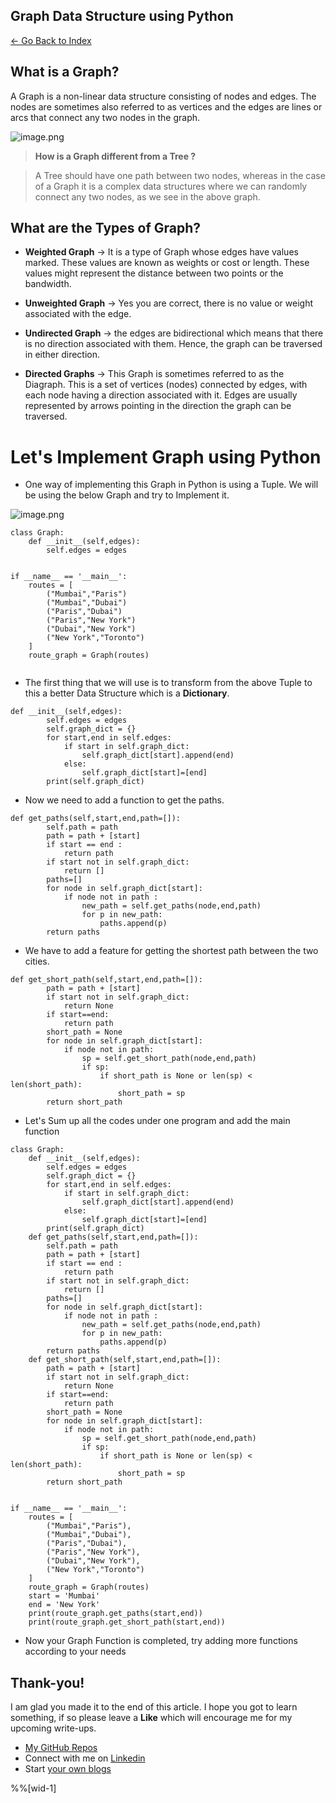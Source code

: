 ## Graph Data Structure using Python

> 
 [<- Go Back to Index ](https://carboncoffee.hashnode.dev/datastructures) 


## What is a Graph?
A Graph is a non-linear data structure consisting of nodes and edges. The nodes are sometimes also referred to as vertices and the edges are lines or arcs that connect any two nodes in the graph.


![image.png](https://cdn.hashnode.com/res/hashnode/image/upload/v1612162061095/GRWpvI1dg.png)



> **How is a Graph different from a Tree ?**

> A Tree should have one path between two nodes, whereas in the case of a Graph it is a complex data structures where we can randomly connect any two nodes, as we see in the above graph.


## What are the Types of Graph?
- **Weighted Graph** -> It is a type of Graph whose edges have values marked. These values are known as weights or cost or length.  These values might represent the distance between two points or the bandwidth.

- **Unweighted Graph** -> Yes you are correct, there is no value or weight associated with the edge. 
- **Undirected Graph** ->  the edges are bidirectional which means that there is no direction associated with them. Hence, the graph can be traversed in either direction.
- **Directed Graphs** -> This Graph is sometimes referred to as the Diagraph. This is a set of vertices (nodes) connected by edges, with each node having a direction associated with it. Edges are usually represented by arrows pointing in the direction the graph can be traversed.

# Let's Implement Graph using Python

- One way of implementing this Graph in Python is using a Tuple. We will be using the below Graph and try to Implement it.

![image.png](https://cdn.hashnode.com/res/hashnode/image/upload/v1612163816407/YCxSeYbJX.png)

```
class Graph:
    def __init__(self,edges):
        self.edges = edges


if __name__ == '__main__':
    routes = [
        ("Mumbai","Paris")
        ("Mumbai","Dubai")
        ("Paris","Dubai")
        ("Paris","New York")
        ("Dubai","New York")
        ("New York","Toronto")
    ]
    route_graph = Graph(routes)
    
``` 
- The first thing that we will use is to transform from the above Tuple to this a better Data Structure which is a **Dictionary**.

```
def __init__(self,edges):
        self.edges = edges
        self.graph_dict = {}
        for start,end in self.edges:
            if start in self.graph_dict:
                self.graph_dict[start].append(end)
            else:
                self.graph_dict[start]=[end]
        print(self.graph_dict)
``` 

- Now we need to add a function to get the paths.


```
def get_paths(self,start,end,path=[]):
        self.path = path
        path = path + [start]
        if start == end :
            return path
        if start not in self.graph_dict:
            return []
        paths=[]
        for node in self.graph_dict[start]:
            if node not in path :
                new_path = self.get_paths(node,end,path)
                for p in new_path:
                    paths.append(p)
        return paths
``` 
- We have to add a feature for getting the shortest path between the two cities.


```
def get_short_path(self,start,end,path=[]):
        path = path + [start]
        if start not in self.graph_dict:
            return None
        if start==end:
            return path
        short_path = None
        for node in self.graph_dict[start]:
            if node not in path:
                sp = self.get_short_path(node,end,path)
                if sp:
                    if short_path is None or len(sp) < len(short_path):
                        short_path = sp
        return short_path
``` 

- Let's Sum up all the codes under one program and add the main function

```
class Graph:
    def __init__(self,edges):
        self.edges = edges
        self.graph_dict = {}
        for start,end in self.edges:
            if start in self.graph_dict:
                self.graph_dict[start].append(end)
            else:
                self.graph_dict[start]=[end]
        print(self.graph_dict)
    def get_paths(self,start,end,path=[]):
        self.path = path
        path = path + [start]
        if start == end :
            return path
        if start not in self.graph_dict:
            return []
        paths=[]
        for node in self.graph_dict[start]:
            if node not in path :
                new_path = self.get_paths(node,end,path)
                for p in new_path:
                    paths.append(p)
        return paths
    def get_short_path(self,start,end,path=[]):
        path = path + [start]
        if start not in self.graph_dict:
            return None
        if start==end:
            return path
        short_path = None
        for node in self.graph_dict[start]:
            if node not in path:
                sp = self.get_short_path(node,end,path)
                if sp:
                    if short_path is None or len(sp) < len(short_path):
                        short_path = sp
        return short_path

        
if __name__ == '__main__':
    routes = [
        ("Mumbai","Paris"),
        ("Mumbai","Dubai"),
        ("Paris","Dubai"),
        ("Paris","New York"),
        ("Dubai","New York"),
        ("New York","Toronto")
    ]
    route_graph = Graph(routes)
    start = 'Mumbai'
    end = 'New York'
    print(route_graph.get_paths(start,end))
    print(route_graph.get_short_path(start,end))
``` 
- Now your Graph Function is completed, try adding more functions according to your needs


## Thank-you! 

I am glad you made it to the end of this article. I hope you got to learn something, if so please leave a **Like** which will encourage me for my upcoming write-ups. 


> 
- [My GitHub Repos](https://github.com/akxat)  
- Connect with me on  [Linkedin](https://www.linkedin.com/in/sharma-akshat/) 
- Start  [your own blogs ](https://hashnode.com/@AkshatSharma/joinme) 

%%[wid-1]



